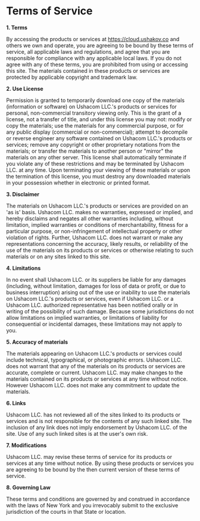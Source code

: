 # Terms of Service

**1. Terms**

By accessing the products or services at https://cloud.ushakov.co and others we own and operate, you are agreeing to be bound by these terms of service, all applicable laws and regulations, and agree that you are responsible for compliance with any applicable local laws. If you do not agree with any of these terms, you are prohibited from using or accessing this site. The materials contained in these products or services are protected by applicable copyright and trademark law.

**2. Use License**

Permission is granted to temporarily download one copy of the materials (information or software) on Ushacom LLC.'s products or services for personal, non-commercial transitory viewing only. This is the grant of a license, not a transfer of title, and under this license you may not:
modify or copy the materials;
use the materials for any commercial purpose, or for any public display (commercial or non-commercial);
attempt to decompile or reverse engineer any software contained on Ushacom LLC.'s products or services;
remove any copyright or other proprietary notations from the materials; or
transfer the materials to another person or "mirror" the materials on any other server.
This license shall automatically terminate if you violate any of these restrictions and may be terminated by Ushacom LLC. at any time. Upon terminating your viewing of these materials or upon the termination of this license, you must destroy any downloaded materials in your possession whether in electronic or printed format.

**3. Disclaimer**

The materials on Ushacom LLC.'s products or services are provided on an 'as is' basis. Ushacom LLC. makes no warranties, expressed or implied, and hereby disclaims and negates all other warranties including, without limitation, implied warranties or conditions of merchantability, fitness for a particular purpose, or non-infringement of intellectual property or other violation of rights.
Further, Ushacom LLC. does not warrant or make any representations concerning the accuracy, likely results, or reliability of the use of the materials on its products or services or otherwise relating to such materials or on any sites linked to this site.

**4. Limitations**

In no event shall Ushacom LLC. or its suppliers be liable for any damages (including, without limitation, damages for loss of data or profit, or due to business interruption) arising out of the use or inability to use the materials on Ushacom LLC.'s products or services, even if Ushacom LLC. or a Ushacom LLC. authorized representative has been notified orally or in writing of the possibility of such damage. Because some jurisdictions do not allow limitations on implied warranties, or limitations of liability for consequential or incidental damages, these limitations may not apply to you.

**5. Accuracy of materials**

The materials appearing on Ushacom LLC.'s products or services could include technical, typographical, or photographic errors. Ushacom LLC. does not warrant that any of the materials on its products or services are accurate, complete or current. Ushacom LLC. may make changes to the materials contained on its products or services at any time without notice. However Ushacom LLC. does not make any commitment to update the materials.

**6. Links**

Ushacom LLC. has not reviewed all of the sites linked to its products or services and is not responsible for the contents of any such linked site. The inclusion of any link does not imply endorsement by Ushacom LLC. of the site. Use of any such linked sites is at the user's own risk.

**7. Modifications**

Ushacom LLC. may revise these terms of service for its products or services at any time without notice. By using these products or services you are agreeing to be bound by the then current version of these terms of service.

**8. Governing Law**

These terms and conditions are governed by and construed in accordance with the laws of New York and you irrevocably submit to the exclusive jurisdiction of the courts in that State or location.
